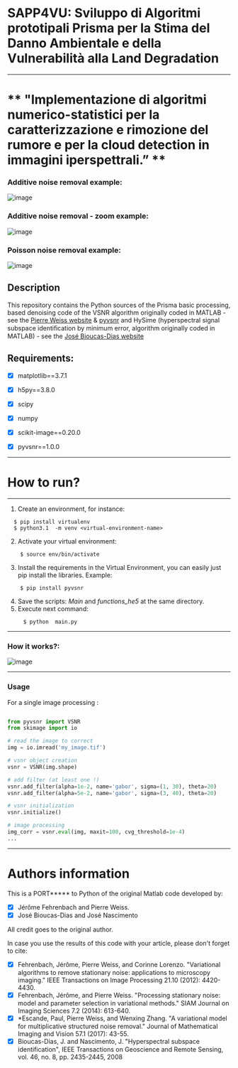 # SAPP4VU: Sviluppo di Algoritmi prototipali Prisma per la Stima del Danno Ambientale e della Vulnerabilità alla Land Degradation
---- 

# ** "Implementazione di algoritmi numerico-statistici per la caratterizzazione e rimozione del rumore e per la cloud detection in immagini iperspettrali.” **
### Additive noise removal example:
![image](https://github.com/argennof/Prisma-proyect/assets/11649711/e89c8483-92f9-4f41-b600-bcdbd5286fc1)
### Additive noise removal - zoom example:
![image](https://github.com/argennof/Prisma-proyect/assets/11649711/539ae08e-63de-491f-acdd-081db3c61bf2)

### Poisson noise removal example:
![image](https://github.com/argennof/Prisma-proyect/assets/11649711/dfc7823c-4781-45ef-8f9b-d1ba111301dd)


## Description
This repository contains the Python sources of the Prisma basic processing, based denoising code of the VSNR algorithm originally coded in MATLAB - see the [Pierre Weiss website](https://www.math.univ-toulouse.fr/~weiss/PageCodes.html) & [pyvsnr](https://github.com/patquem/pyvsnr/tree/main) and HySime (hyperspectral signal subspace identiﬁcation by minimum error, algorithm originally coded in MATLAB) - see the [José Bioucas-Dias website](http://www.lx.it.pt/~bioucas/code.htm)


## **Requirements:**
   - [x] matplotlib==3.7.1
   - [x] h5py==3.8.0
   - [x] scipy
   - [x] numpy
   - [x] scikit-image==0.20.0
   - [x] pyvsnr==1.0.0
 

----
# How to run?
----
  1. Create an environment, for instance:
  ```
    $ pip install virtualenv
    $ python3.1  -m venv <virtual-environment-name>
  ```
  
  2. Activate your virtual environment:
  ```
      $ source env/bin/activate
  ```
  3.  Install the requirements in the Virtual Environment, you can easily just pip install the libraries. Example:
  ```
      $ pip install pyvsnr
  ```

  4. Save the scripts: _Main_ and _functions_he5_ at the same directory.
  5. Execute next command:
 ```
      $ python  main.py
  ```
  
  ----
  ### How it works?:
  
![image](https://github.com/argennof/Prisma-proyect/assets/11649711/05c072a4-b8d7-4be7-9000-21372e2bf280)

  ----
  ### Usage
For a single image processing :
  ``` python

from pyvsnr import VSNR
from skimage import io

# read the image to correct
img = io.imread('my_image.tif')

# vsnr object creation
vsnr = VSNR(img.shape)

# add filter (at least one !)
vsnr.add_filter(alpha=1e-2, name='gabor', sigma=(1, 30), theta=20)
vsnr.add_filter(alpha=5e-2, name='gabor', sigma=(3, 40), theta=20)

# vsnr initialization
vsnr.initialize()

# image processing
img_corr = vsnr.eval(img, maxit=100, cvg_threshold=1e-4)
...
  ```


  ----
#  Authors information
This is a PORT***** to Python of the original Matlab code developed by:
 - [x] Jérôme Fehrenbach and Pierre Weiss.
 - [x] José Bioucas-Dias and José Nascimento

All credit goes to the original author.

In case you use the results of this code with your article, please don't forget to cite:

- [x] Fehrenbach, Jérôme, Pierre Weiss, and Corinne Lorenzo. "Variational algorithms to remove stationary noise: applications to microscopy imaging." IEEE Transactions on Image Processing 21.10 (2012): 4420-4430.
- [x] Fehrenbach, Jérôme, and Pierre Weiss. "Processing stationary noise: model and parameter selection in variational methods." SIAM Journal on Imaging Sciences 7.2 (2014): 613-640.
- [x] *Escande, Paul, Pierre Weiss, and Wenxing Zhang. "A variational model for multiplicative structured noise removal." Journal of Mathematical Imaging and Vision 57.1 (2017): 43-55.
- [x]  Bioucas-Dias, J. and  Nascimento, J.  "Hyperspectral subspace identification", IEEE Transactions on Geoscience and Remote Sensing, vol. 46, no. 8, pp. 2435-2445, 2008
